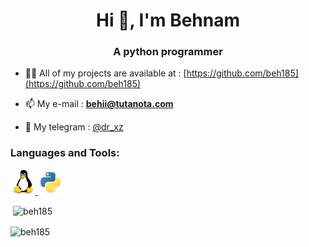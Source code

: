 <h1 align="center">Hi 👋, I'm Behnam</h1>
<h3 align="center">A python programmer</h3>

- 👨‍💻 All of my projects are available at : [https://github.com/beh185](https://github.com/beh185)

- 📫 My e-mail : **behii@tutanota.com**

- 🚀 My telegram : [@dr_xz](https://t.me/dr_xz)
<p align="left">
</p>

<h3 align="left">Languages and Tools:</h3>
<p align="left"> <a href="https://www.linux.org/" target="_blank" rel="noreferrer"> <img src="https://raw.githubusercontent.com/devicons/devicon/master/icons/linux/linux-original.svg" alt="linux" width="40" height="40"/> </a> <a href="https://www.python.org" target="_blank" rel="noreferrer"> <img src="https://raw.githubusercontent.com/devicons/devicon/master/icons/python/python-original.svg" alt="python" width="40" height="40"/> </a> </p>

<p>&nbsp;<img align="center" src="https://github-readme-stats.vercel.app/api?username=beh185&show_icons=true&locale=en" alt="beh185" /></p>

<p><img align="center" src="https://github-readme-streak-stats.herokuapp.com/?user=beh185&theme=dark" alt="beh185" /></p>
